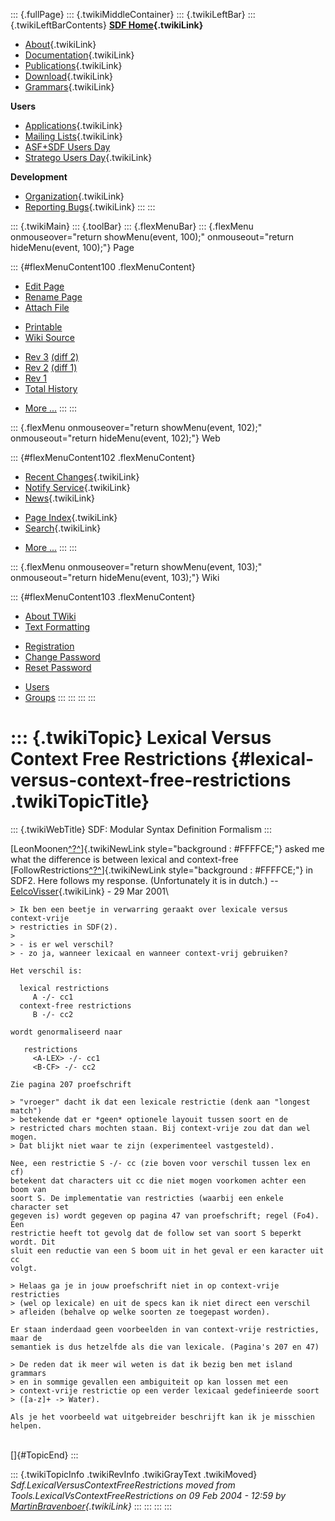 ::: {.fullPage}
::: {.twikiMiddleContainer}
::: {.twikiLeftBar}
::: {.twikiLeftBarContents}
**[SDF Home](WebHome){.twikiLink}**

-   [About](SdfLanguage){.twikiLink}
-   [Documentation](SdfDocumentation){.twikiLink}
-   [Publications](SdfPublications){.twikiLink}
-   [Download](SdfSoftware){.twikiLink}
-   [Grammars](SdfGrammars){.twikiLink}

**Users**

-   [Applications](SdfApplications){.twikiLink}
-   [Mailing Lists](MailingList){.twikiLink}
-   [ASF+SDF Users
    Day](http://www.cwi.nl/htbin/sen1/twiki/bin/view/SEN1/ASFSDFUsersDay)
-   [Stratego Users Day](../Stratego/StrategoUsersDay){.twikiLink}

**Development**

-   [Organization](SdfDevelopment){.twikiLink}
-   [Reporting Bugs](SdfBugs){.twikiLink}
:::
:::

::: {.twikiMain}
::: {.toolBar}
::: {.flexMenuBar}
::: {.flexMenu onmouseover="return showMenu(event, 100);" onmouseout="return hideMenu(event, 100);"}
Page

::: {#flexMenuContent100 .flexMenuContent}
-   [Edit
    Page](http://www.program-transformation.org/edit/SdfBackup/LexicalVersusContextFreeRestrictions?t=1536827746)
-   [Rename
    Page](http://www.program-transformation.org/rename/SdfBackup/LexicalVersusContextFreeRestrictions)
-   [Attach
    File](http://www.program-transformation.org/attach/SdfBackup/LexicalVersusContextFreeRestrictions)

<!-- -->

-   [Printable](http://www.program-transformation.org/view/SdfBackup/LexicalVersusContextFreeRestrictions?skin=print.pattern)
-   [Wiki
    Source](http://www.program-transformation.org/view/SdfBackup/LexicalVersusContextFreeRestrictions?skin=text&raw=on&contenttype=text/plain)

<!-- -->

-   [Rev
    3](http://www.program-transformation.org/view/SdfBackup/LexicalVersusContextFreeRestrictions?rev=1.3)
    [(diff 2)](http://www.program-transformation.org/rdiff/SdfBackup/LexicalVersusContextFreeRestrictions?rev1=1.3&rev2=1.2)
-   [Rev
    2](http://www.program-transformation.org/view/SdfBackup/LexicalVersusContextFreeRestrictions?rev=1.2)
    [(diff 1)](http://www.program-transformation.org/rdiff/SdfBackup/LexicalVersusContextFreeRestrictions?rev1=1.2&rev2=1.1)
-   [Rev
    1](http://www.program-transformation.org/view/SdfBackup/LexicalVersusContextFreeRestrictions?rev=1.1)
-   [Total
    History](http://www.program-transformation.org/rdiff/SdfBackup/LexicalVersusContextFreeRestrictions)

<!-- -->

-   [More
    \...](http://www.program-transformation.org/oops/SdfBackup/LexicalVersusContextFreeRestrictions?template=oopsmore&param1=1.3&param2=1.3)
:::
:::

::: {.flexMenu onmouseover="return showMenu(event, 102);" onmouseout="return hideMenu(event, 102);"}
Web

::: {#flexMenuContent102 .flexMenuContent}
-   [Recent Changes](WebChanges){.twikiLink}
-   [Notify Service](WebNotify){.twikiLink}
-   [News](WebNews){.twikiLink}

<!-- -->

-   [Page Index](WebIndex){.twikiLink}
-   [Search](WebSearch){.twikiLink}

<!-- -->

-   [More
    \...](http://www.program-transformation.org/oops/SdfBackup/LexicalVersusContextFreeRestrictions?template=oopsmore&param1=1.3&param2=1.3)
:::
:::

::: {.flexMenu onmouseover="return showMenu(event, 103);" onmouseout="return hideMenu(event, 103);"}
Wiki

::: {#flexMenuContent103 .flexMenuContent}
-   [About
    TWiki](http://www.program-transformation.org/view/TWiki/WebHome)
-   [Text
    Formatting](http://www.program-transformation.org/view/TWiki/TextFormattingRules)

<!-- -->

-   [Registration](http://www.program-transformation.org/view/TWiki/TWikiRegistration)
-   [Change
    Password](http://www.program-transformation.org/view/TWiki/ChangePassword)
-   [Reset
    Password](http://www.program-transformation.org/view/TWiki/ResetPassword)

<!-- -->

-   [Users](http://www.program-transformation.org/view/Main/TWikiUsers)
-   [Groups](http://www.program-transformation.org/view/Main/TWikiGroups)
:::
:::
:::
:::

::: {.twikiTopic}
Lexical Versus Context Free Restrictions {#lexical-versus-context-free-restrictions .twikiTopicTitle}
========================================

::: {.twikiWebTitle}
SDF: Modular Syntax Definition Formalism
:::

[LeonMoonen[^?^](http://www.program-transformation.org/edit/Main/LeonMoonen?topicparent=SdfBackup.LexicalVersusContextFreeRestrictions)]{.twikiNewLink
style="background : #FFFFCE;"} asked me what the difference is between
lexical and context-free
[FollowRestrictions[^?^](http://www.program-transformation.org/edit/SdfBackup/FollowRestrictions?topicparent=SdfBackup.LexicalVersusContextFreeRestrictions)]{.twikiNewLink
style="background : #FFFFCE;"} in SDF2. Here follows my response.
(Unfortunately it is in dutch.) \--
[EelcoVisser](../Main/EelcoVisser){.twikiLink} - 29 Mar 2001\

    > Ik ben een beetje in verwarring geraakt over lexicale versus context-vrije
    > restricties in SDF(2).
    > 
    > - is er wel verschil?
    > - zo ja, wanneer lexicaal en wanneer context-vrij gebruiken?

    Het verschil is:

      lexical restrictions 
         A -/- cc1
      context-free restrictions
         B -/- cc2

    wordt genormaliseerd naar

       restrictions
         <A-LEX> -/- cc1
         <B-CF> -/- cc2

    Zie pagina 207 proefschrift

    > "vroeger" dacht ik dat een lexicale restrictie (denk aan "longest match")
    > betekende dat er *geen* optionele layouit tussen soort en de
    > restricted chars mochten staan. Bij context-vrije zou dat dan wel mogen. 
    > Dat blijkt niet waar te zijn (experimenteel vastgesteld). 

    Nee, een restrictie S -/- cc (zie boven voor verschil tussen lex en cf)
    betekent dat characters uit cc die niet mogen voorkomen achter een boom van
    soort S. De implementatie van restricties (waarbij een enkele character set
    gegeven is) wordt gegeven op pagina 47 van proefschrift; regel (Fo4). Een
    restrictie heeft tot gevolg dat de follow set van soort S beperkt wordt. Dit
    sluit een reductie van een S boom uit in het geval er een karacter uit cc
    volgt.

    > Helaas ga je in jouw proefschrift niet in op context-vrije restricties 
    > (wel op lexicale) en uit de specs kan ik niet direct een verschil 
    > afleiden (behalve op welke soorten ze toegepast worden).

    Er staan inderdaad geen voorbeelden in van context-vrije restricties, maar de
    semantiek is dus hetzelfde als die van lexicale. (Pagina's 207 en 47)

    > De reden dat ik meer wil weten is dat ik bezig ben met island grammars 
    > en in sommige gevallen een ambiguiteit op kan lossen met een 
    > context-vrije restrictie op een verder lexicaal gedefinieerde soort 
    > ([a-z]+ -> Water). 

    Als je het voorbeeld wat uitgebreider beschrijft kan ik je misschien helpen.

\
[]{#TopicEnd}
:::

::: {.twikiTopicInfo .twikiRevInfo .twikiGrayText .twikiMoved}
*Sdf.LexicalVersusContextFreeRestrictions moved from
Tools.LexicalVsContextFreeRestrictions on 09 Feb 2004 - 12:59 by
[MartinBravenboer](../Main/MartinBravenboer){.twikiLink}*
:::
:::
:::
:::
